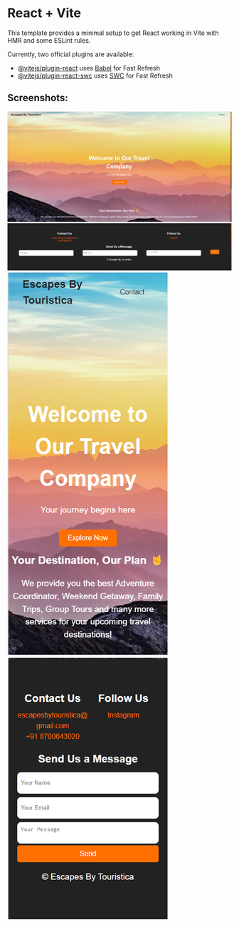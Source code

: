 # React + Vite

This template provides a minimal setup to get React working in Vite with HMR and some ESLint rules.

Currently, two official plugins are available:

- [@vitejs/plugin-react](https://github.com/vitejs/vite-plugin-react/blob/main/packages/plugin-react/README.md) uses [Babel](https://babeljs.io/) for Fast Refresh
- [@vitejs/plugin-react-swc](https://github.com/vitejs/vite-plugin-react-swc) uses [SWC](https://swc.rs/) for Fast Refresh

## Screenshots:

<img src='./screenshots/Desktop-main.png' alt='Desktop Main' />
<img src='./screenshots/Desktop-footer.png' alt='Desktop Footer' />
<img src='./screenshots/Mobile-main.png' alt='Mobile Main' />
<img src='./screenshots/Mobile-footer.png' alt='Mobile Footer' />